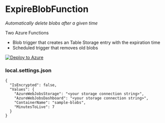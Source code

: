 # ExpireBlobFunction
*Automatically delete blobs after a given time*

Two Azure Functions
- Blob trigger that creates an Table Storage entry with the expiration time
- Scheduled trigger that removes old blobs

[![Deploy to Azure](http://azuredeploy.net/deploybutton.png)](https://portal.azure.com/#create/Microsoft.Template/uri/https%3A%2F%2Fraw.githubusercontent.com%2Fnulllogicone%2FExpireBlobFunction%2Fmaster%2FExpireBlobFunctionTemplate%2Fazuredeploy.json)

### local.settings.json
```
{
  "IsEncrypted": false,
  "Values": {
    "AzureWebJobsStorage": "<your storage connection string>",
    "AzureWebJobsDashboard": "<your storage connection string>",
    "ContainerName": "sample-blobs",
    "MinutesToLive": 7
  }
}
```
